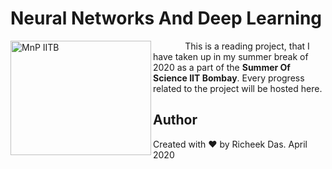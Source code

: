 # Neural Networks And Deep Learning

<img align="left" src="http://mnp-club.github.io/images/site-logo.png" title="MnP IITB" width="225" height="183"/>

&nbsp;&nbsp;&nbsp;&nbsp;&nbsp;&nbsp;&nbsp;&nbsp;&nbsp;&nbsp;&nbsp;&nbsp;
This is a reading project, that I have taken up in my summer break of 2020 as a part of the **Summer Of Science IIT Bombay**. Every progress related to the project will be hosted here.

## Author

Created with :heart: by Richeek Das. April 2020
